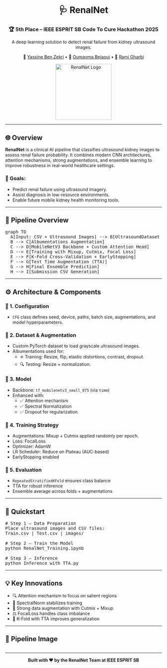 <div align="center">

  <h1>🩺 RenalNet</h1>
  <h3>🏆 5th Place – IEEE ESPRIT SB Code To Cure Hackathon 2025</h3>
  <p>A deep learning solution to detect renal failure from kidney ultrasound images.</p>

  <p>
    👤 <a href="https://www.linkedin.com/in/yassine-ben-zekri-72aa6b199/">Yassine Ben Zekri</a> •
    👤 <a href="https://www.linkedin.com/in/oumayma-bejaoui-8a6398235/">Oumayma Bejaoui</a> •
    👤 <a href="https://www.linkedin.com/in/rami-gharbi">Rami Gharbi</a>
  </p>

  <img src="./assets/logo.png" alt="RenalNet Logo" width="180" />

</div>

<hr/>

<h2>🌐 Overview</h2>

<p><strong>RenalNet</strong> is a clinical AI pipeline that classifies ultrasound kidney images to assess renal failure probability.
It combines modern CNN architectures, attention mechanisms, strong augmentations, and ensemble learning to improve robustness in real-world healthcare settings.</p>

<h3>🎯 Goals:</h3>
<ul>
  <li>Predict renal failure using ultrasound imagery.</li>
  <li>Assist diagnosis in low-resource environments.</li>
  <li>Enable future mobile kidney health monitoring tools.</li>
</ul>

<hr/>

<h2>🔁 Pipeline Overview</h2>

<pre>
graph TD
  A[Input: CSV + Ultrasound Images] --> B[UltrasoundDataset (Grayscale)]
  B --> C[Albumentations Augmentation]
  C --> D[MobileNetV3 Backbone + Custom Attention Head]
  D --> E[Training with Mixup, Cutmix, Focal Loss]
  E --> F[K-Fold Cross-Validation + EarlyStopping]
  F --> G[Test Time Augmentation (TTA)]
  G --> H[Final Ensemble Prediction]
  H --> I[Submission CSV Generation]
</pre>

<hr/>

<h2>⚙️ Architecture & Components</h2>

<h3>🧩 1. Configuration</h3>
<ul>
  <li><code>CFG</code> class defines seed, device, paths, batch size, augmentations, and model hyperparameters.</li>
</ul>

<h3>🧩 2. Dataset & Augmentation</h3>
<ul>
  <li>Custom PyTorch dataset to load grayscale ultrasound images.</li>
  <li>Albumentations used for:
    <ul>
      <li>✳️ Training: Resize, flip, elastic distortions, contrast, dropout.</li>
      <li>🔍 Testing: Resize + normalization.</li>
    </ul>
  </li>
</ul>

<h3>🧩 3. Model</h3>
<ul>
  <li>Backbone: <code>tf_mobilenetv3_small_075</code> (via <code>timm</code>)</li>
  <li>Enhanced with:
    <ul>
      <li>✅ Attention mechanism</li>
      <li>✅ Spectral Normalization</li>
      <li>✅ Dropout for regularization</li>
    </ul>
  </li>
</ul>

<h3>🧩 4. Training Strategy</h3>
<ul>
  <li>Augmentations: Mixup + Cutmix applied randomly per epoch.</li>
  <li>Loss: FocalLoss</li>
  <li>Optimizer: AdamW</li>
  <li>LR Scheduler: Reduce on Plateau (AUC-based)</li>
  <li>EarlyStopping enabled</li>
</ul>

<h3>🧩 5. Evaluation</h3>
<ul>
  <li><code>RepeatedStratifiedKFold</code> ensures class balance</li>
  <li>TTA for robust inference</li>
  <li>Ensemble average across folds + augmentations</li>
</ul>

<hr/>

<h2>🚀 Quickstart</h2>

<pre>
# Step 1 — Data Preparation
Place ultrasound images and CSV files:
Train.csv | Test.csv | images/

# Step 2 — Train the Model
python RenalNet_Training.ipynb

# Step 3 — Inference
python Inference_with_TTA.py
</pre>

<hr/>

<h2>💡 Key Innovations</h2>
<ul>
  <li>🔍 Attention mechanism to focus on salient regions</li>
  <li>🧼 SpectralNorm stabilizes training</li>
  <li>🔁 Strong data augmentation with Cutmix + Mixup</li>
  <li>⚖️ FocalLoss handles class imbalance</li>
  <li>🔬 K-Fold with TTA improves generalization</li>
</ul>

<hr/>

<h2>📸 Pipeline Image</h2>

<p><img href="https://i.postimg.cc/02pTMvPd/Chat-GPT-Image-Apr-16-2025-08-05-32-PM.png" width="600" /></p>

<hr/>

<div align="center">
  <strong>Built with ❤️ by the RenalNet Team at IEEE ESPRIT SB</strong>
</div>
